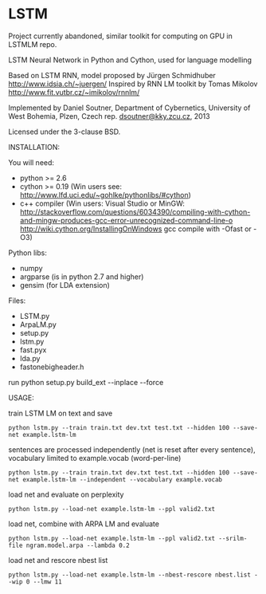 LSTM
====

Project currently abandoned, similar toolkit for computing on GPU in LSTMLM repo.



LSTM Neural Network in Python and Cython, used for language modelling

Based on LSTM RNN, model proposed by Jürgen Schmidhuber
http://www.idsia.ch/~juergen/
Inspired by RNN LM toolkit by Tomas Mikolov
http://www.fit.vutbr.cz/~imikolov/rnnlm/

Implemented by Daniel Soutner,
Department of Cybernetics, University of West Bohemia, Plzen, Czech rep.
dsoutner@kky.zcu.cz, 2013

Licensed under the 3-clause BSD.


INSTALLATION:

You will need:
- python >= 2.6
- cython >= 0.19
	(Win users see: http://www.lfd.uci.edu/~gohlke/pythonlibs/#cython)
- c++ compiler
	(Win users:
	Visual Studio or MinGW:
	http://stackoverflow.com/questions/6034390/compiling-with-cython-and-mingw-produces-gcc-error-unrecognized-command-line-o
	http://wiki.cython.org/InstallingOnWindows
	gcc compile with -Ofast or -O3)

Python libs:
- numpy
- argparse (is in python 2.7 and higher)
- gensim (for LDA extension)

Files:
- LSTM.py
- ArpaLM.py
- setup.py
- lstm.py
- fast.pyx
- lda.py
- fastonebigheader.h


run
python setup.py build_ext --inplace --force

USAGE:

train LSTM LM on text and save
```
python lstm.py --train train.txt dev.txt test.txt --hidden 100 --save-net example.lstm-lm
```

sentences are processed independently (net is reset after every sentence), vocabulary limited to example.vocab (word-per-line)
```
python lstm.py --train train.txt dev.txt test.txt --hidden 100 --save-net example.lstm-lm --independent --vocabulary example.vocab
```

load net and evaluate on perplexity
```
python lstm.py --load-net example.lstm-lm --ppl valid2.txt
```

load net, combine with ARPA LM and evaluate
```
python lstm.py --load-net example.lstm-lm --ppl valid2.txt --srilm-file ngram.model.arpa --lambda 0.2
```

load net and rescore nbest list
```
python lstm.py --load-net example.lstm-lm --nbest-rescore nbest.list --wip 0 --lmw 11
```
